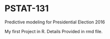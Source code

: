 # PSTAT-131
Predictive modeling for Presidential Election 2016

My first Project in R. Details Provided in rmd file. 
